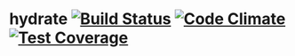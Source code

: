 hydrate [![Build Status](https://travis-ci.org/cacheventures/hydrate.svg?branch=master)](https://travis-ci.org/cacheventures/hydrate) [![Code Climate](https://codeclimate.com/github/cacheventures/hydrate/badges/gpa.svg)](https://codeclimate.com/github/cacheventures/hydrate) [![Test Coverage](https://codeclimate.com/github/cacheventures/hydrate/badges/coverage.svg)](https://codeclimate.com/github/cacheventures/hydrate)
=======
